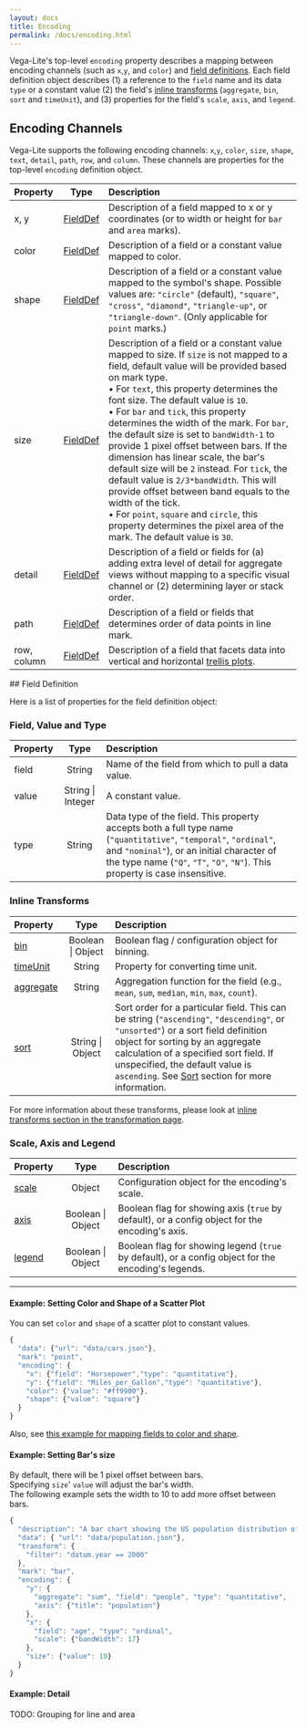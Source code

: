 ```yaml
---
layout: docs
title: Encoding
permalink: /docs/encoding.html
---
```


Vega-Lite's top-level `encoding` property describes a mapping between
encoding channels (such as `x`,`y`, and `color`) and [field definitions](#field-definition).
Each field definition object describes (1) a reference to the `field` name and its data `type` or a constant value (2) the field's [inline transforms](transform.html#inline) (`aggregate`, `bin`, `sort` and `timeUnit`), and (3) properties for the field's `scale`, `axis`, and `legend`.

## Encoding Channels

Vega-Lite supports the following encoding channels: `x`,`y`, `color`, `size`, `shape`, `text`, `detail`, `path`, `row`, and `column`.
These channels are properties for the top-level `encoding` definition object.

| Property      | Type          | Description    |
| :------------ |:-------------:| :------------- |
| x, y          | [FieldDef](#field-definition)| Description of a field mapped to x or y coordinates (or to width or height for `bar` and `area` marks). |
| color | [FieldDef](#field-definition)| Description of a field or a constant value mapped to color.  |
| shape  | [FieldDef](#field-definition)| Description of a field or a constant value mapped to the symbol's shape.  Possible values are: `"circle"` (default), `"square"`, `"cross"`, `"diamond"`, `"triangle-up"`, or `"triangle-down"`.  (Only applicable for `point` marks.)  |
| size  | [FieldDef](#field-definition)| Description of a field or a constant value mapped to size. If `size` is not mapped to a field, default value will be provided based on mark type.    <br/> • For `text`, this property determines the font size. The default value is `10`.     <br/> • For `bar` and `tick`, this property determines the width of the mark.  For `bar`, the default size is set to `bandWidth-1` to provide 1 pixel offset between bars.  If the dimension has linear scale, the bar's default size will be `2` instead.  For `tick`, the default value is `2/3*bandWidth`. This will provide offset between band equals to the width of the tick. <br/> • For `point`, `square` and `circle`, this property determines the pixel area of the mark.  The default value is `30`. |
| detail | [FieldDef](#field-definition)| Description of a field or fields for (a) adding extra level of detail for aggregate views without mapping to a specific visual channel or (2) determining layer or stack order. |
| path   | [FieldDef](#field-definition)| Description of a field or fields that determines order of data points in line mark. |
| row, column   | [FieldDef](#field-definition)| Description of a field that facets data into vertical and horizontal [trellis plots](https://en.wikipedia.org/wiki/Small_multiple). |

<!-- TODO: Need to expand on "(or to width or height for `bar` and `area` marks)." for x,y -->
<!-- TODO: describe more about color's behavior -- possibly link to the scale page -->

<div id="def"></div>
## Field Definition

Here is a list of properties for the field definition object:

### Field, Value and Type

| Property      | Type          | Description    |
| :------------ |:-------------:| :------------- |
| field         | String        | Name of the field from which to pull a data value.    |
| value         | String &#124; Integer | A constant value. |
| type          | String        | Data type of the field.  This property accepts both a full type name (`"quantitative"`, `"temporal"`, `"ordinal"`,  and `"nominal"`), or an initial character of the type name (`"Q"`, `"T"`, `"O"`, `"N"`).  This property is case insensitive.|

### Inline Transforms

| Property      | Type          | Description    |
| :------------ |:-------------:| :------------- |
| [bin](transform.html#bin) | Boolean &#124; Object        | Boolean flag / configuration object for binning.   |
| [timeUnit](transform.html#timeunit)| String        | Property for converting time unit.            |
| [aggregate](transform.html#aggregate) | String        | Aggregation function for the field (e.g., `mean`, `sum`, `median`, `min`, `max`, `count`).  |
| [sort](transform.html#sort) | String &#124; Object        | Sort order for a particular field.  This can be string (`"ascending"`, `"descending"`, or `"unsorted"`) or a sort field definition object for sorting by an aggregate calculation of a specified sort field.  If unspecified, the default value is `ascending`.  See [Sort](#sort) section for more information. |

For more information about these transforms, please look at [inline transforms section in the transformation page](transform.html#inline).


### Scale, Axis and Legend

| Property      | Type          | Description    |
| :------------ |:-------------:| :------------- |
| [scale](scale.html)      | Object        | Configuration object for the encoding's scale.   |
| [axis](axis.html)        | Boolean &#124; Object        | Boolean flag for showing axis (`true` by default), or a config object for the encoding's axis.    |
| [legend](legend.html)    | Boolean &#124; Object  | Boolean flag for showing legend (`true` by default), or a config object for the encoding's legends. |

--------

#### Example: Setting Color and Shape of a Scatter Plot

You can set `color` and `shape` of a scatter plot to constant values.

```js
{
  "data": {"url": "data/cars.json"},
  "mark": "point",
  "encoding": {
    "x": {"field": "Horsepower","type": "quantitative"},
    "y": {"field": "Miles_per_Gallon","type": "quantitative"},
    "color": {"value": "#ff9900"},
    "shape": {"value": "square"}
  }
}
```

<script>
vg.embed('#scatter_color_shape_constant', {
  mode: 'vega-lite',
  spec: {
    "data": {"url": "../data/cars.json"},
    "mark": "point",
    "encoding": {
      "x": {"field": "Horsepower","type": "quantitative"},
      "y": {"field": "Miles_per_Gallon","type": "quantitative"},
      "color": {"value": "#ff9900"},
      "shape": {"value": "square"}
    }
  }
});
</script>
<div id="scatter_color_shape_constant"></div>

Also, see [this example for mapping fields to color and shape](mark.html#ex-scatter_color_shape).

<!-- linked from another page do not remove this "a" tag-->
<a id="ex-bar-size"></a>

#### Example: Setting Bar's size

By default, there will be 1 pixel offset between bars.  
Specifying `size`' `value` will adjust the bar's width.  
The following example sets the width to 10 to add more offset between bars.  

```js
{
  "description": "A bar chart showing the US population distribution of age groups in 2000.",
  "data": { "url": "data/population.json"},
  "transform": {
    "filter": "datum.year == 2000"
  },
  "mark": "bar",
  "encoding": {
    "y": {
      "aggregate": "sum", "field": "people", "type": "quantitative",
      "axis": {"title": "population"}
    },
    "x": {
      "field": "age", "type": "ordinal",
      "scale": {"bandWidth": 17}
    },
    "size": {"value": 10}
  }
}
```
<script>
vg.embed('#bar_aggregate_size', {
  mode: 'vega-lite',
  spec: {
    "description": "A bar chart showing the US population distribution of age groups in 2000.",
    "data": { "url": "../data/population.json"},
    "transform": {
      "filter": "datum.year == 2000"
    },
    "mark": "bar",
    "encoding": {
      "y": {"field": "people", "type": "quantitative", "aggregate": "sum", "axis": {"title": "population"}},
      "x": {"field": "age", "type": "ordinal", "scale": {"bandWidth": 17}}
    },
    "size": {"value": 10}
  }
});
</script>
<div id="bar_aggregate_size"></div>

#### Example: Detail

TODO: Grouping for line and area
<!-- Additional measure / groupby for aggregation -->
<!-- Layer order -->


<!-- TODO: tooltips, labels -->
